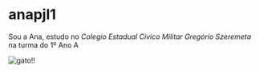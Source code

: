 # anapjl1
Sou a Ana, estudo no _Colegio Estadual Cívico Militar Gregório Szeremeta_ na turma do 1º Ano A

![gato](https://media.tenor.com/w_ye4QI4IN4AAAAM/laughing-kitty-cat.gif)!!
